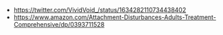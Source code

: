 
- https://twitter.com/VividVoid_/status/1634282110734438402
- https://www.amazon.com/Attachment-Disturbances-Adults-Treatment-Comprehensive/dp/0393711528
